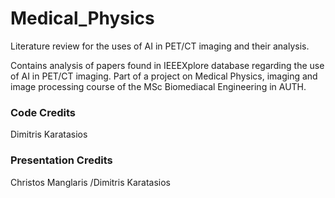 # Medical_Physics
Literature review for the uses of AI in PET/CT imaging and their analysis.

Contains analysis of papers found in IEEEXplore database regarding the use of AI in PET/CT imaging. Part of a project on Medical Physics, imaging and image processing course of the MSc Biomediacal Engineering in AUTH.

### Code Credits
Dimitris Karatasios

### Presentation Credits
Christos Manglaris
/Dimitris Karatasios
